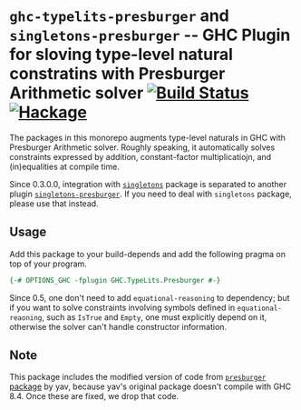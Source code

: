 # `ghc-typelits-presburger` and `singletons-presburger` -- GHC Plugin for sloving type-level natural constratins with Presburger Arithmetic solver  [![Build Status](https://travis-ci.org/konn/ghc-typelits-presburger.svg?branch=master)](https://travis-ci.org/konn/ghc-typelits-presburger) [![Hackage](https://img.shields.io/hackage/v/ghc-typelits-presburger.svg)](https://hackage.haskell.org/package/ghc-typelits-presburger)

The packages in this monorepo augments type-level naturals in GHC with Presburger Arithmetic solver.
Roughly speaking, it automatically solves constraints expressed by addition, constant-factor multiplicatiojn, and (in)equalities at compile time.

Since 0.3.0.0, integration with [`singletons`][singletons] package is separated to another plugin [`singletons-presburger`][singletons-presburger].
If you need to deal with `singletons` package, please use that instead.

[singletons]: https://hackage.haskell.org/package/singletons
[singletons-presburger]: https://hackage.haskell.org/package/singletons

## Usage
Add this package to your build-depends and add the following pragma on top of your program.

```haskell
{-# OPTIONS_GHC -fplugin GHC.TypeLits.Presburger #-}
```

Since 0.5, one don't need to add `equational-reasoning` to dependency; but if you want to solve constraints involving symbols defined in `equational-reaoning`, such as `IsTrue` and `Empty`, one must explicitly depend on it, otherwise the solver can't handle constructor information.

## Note
This package includes the modified version of code from [`presburger` package](https://hackage.haskell.org/package/presburger) by yav, because yav's original package doesn't compile with GHC 8.4.
Once these are fixed, we drop that code.
